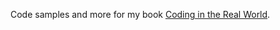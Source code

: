 Code samples and more for my book [Coding in the Real World](https://leanpub.com/coding-in-the-real-world).

